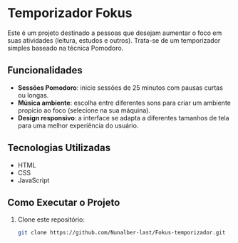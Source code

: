 # Temporizador Fokus
Este é  um projeto destinado a pessoas que desejam aumentar o foco em suas atividades (leitura, estudos e outros). Trata-se de um temporizador simples baseado na técnica Pomodoro.

## Funcionalidades

- **Sessões Pomodoro**: inicie sessões de 25 minutos com pausas curtas ou longas.
- **Música ambiente**: escolha entre diferentes sons para criar um ambiente propício ao foco (selecione na sua máquina).
- **Design responsivo**: a interface se adapta a diferentes tamanhos de tela para uma melhor experiência do usuário.

## Tecnologias Utilizadas

- HTML
- CSS
- JavaScript

## Como Executar o Projeto

1. Clone este repositório:
   ```bash
   git clone https://github.com/Nunalber-last/Fokus-temporizador.git
